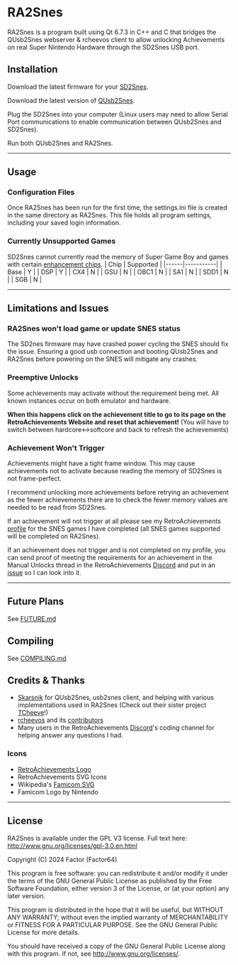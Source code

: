 # RA2Snes

RA2Snes is a program built using Qt 6.7.3 in C++ and C that bridges the QUsb2Snes webserver & rcheevos client to allow unlocking Achievements on real Super Nintendo Hardware through the SD2Snes USB port.

## Installation 

Download the latest firmware for your [SD2Snes](https://sd2snes.de/blog/downloads).

Download the latest version of [QUsb2Snes](https://github.com/Skarsnik/QUsb2snes/releases).

Plug the SD2Snes into your computer (Linux users may need to allow Serial Port communications to enable communication between QUsb2Snes and SD2Snes).

Run both QUsb2Snes and RA2Snes.

---

## Usage

### Configuration Files

Once RA2Snes has been run for the first time, the settings.ini file is created in the same directory as RA2Snes. This file holds all program settings, including your saved login information.

### Currently Unsupported Games

SD2Snes cannot currently read the memory of Super Game Boy and games with certain [enhancement chips](https://en.wikipedia.org/wiki/List_of_Super_NES_enhancement_chips).
| Chip | Supported |
|------|-----------|
| Base |     Y     | 
| DSP  |     Y     |
| CX4  |     N     | 
| GSU  |     N     |
| OBC1 |     N     |
| SA1  |     N     |
| SDD1 |     N     |
| SGB  |     N     |

---

## Limitations and Issues

### RA2Snes won't load game or update SNES status

The SD2nes firmware may have crashed power cycling the SNES should fix the issue. Ensuring a good usb connection and booting QUsb2Snes and RA2Snes before powering on the SNES will mitigate any crashes.

### Preemptive Unlocks

Some achievements may activate without the requirement being met. All known instances occur on both emulator and hardware.

**When this happens click on the achievement title to go to its page on the RetroAchievements Website and reset that achievement!** (You will have to switch between hardcore<->softcore and back to refresh the achievements)

### Achievement Won't Trigger

Achievements might have a tight frame window. This may cause achievements not to activate because reading the memory of SD2Snes is not frame-perfect. 

I recommend unlocking more achievements before retrying an achievement as the fewer achievements there are to check the fewer memory values are needed to be read from SD2Snes.

If an achievement will not trigger at all please see my RetroAchievements [profile](https://retroachievements.org/user/Factor64) for the SNES games I have completed (all SNES games supported will be completed on RA2Snes).

If an achievement does not trigger and is not completed on my profile, you can send proof of meeting the requirements for an achievement in the Manual Unlocks thread in the RetroAchievements [Discord](https://discord.gg/dq2E4hE) and put in an [issue](https://github.com/Factor-64/ra2snes/issues) so I can look into it.

---

## Future Plans

See [FUTURE.md](FUTURE.md)

## Compiling

See [COMPILING.md](COMPILING.md)

## Credits & Thanks

* [Skarsnik](https://github.com/Skarsnik) for QUsb2Snes, usb2snes client, and helping with various implementations used in RA2Snes (Check out their sister project [TCheeve](https://github.com/Skarsnik/TCheeve)!)
* [rcheevos](https://github.com/RetroAchievements/rcheevos) and its [contributors](https://github.com/RetroAchievements/rcheevos/graphs/contributors)
* Many users in the RetroAchievements [Discord](https://discord.gg/dq2E4hE)'s coding channel for helping answer any questions I had.

### Icons

* [RetroAchievements Logo](https://retroachievements.org/)
* RetroAchievements SVG Icons
* Wikipedia's [Famicom SVG](https://en.wikipedia.org/wiki/File:Super_Famicom_logo.svg)
* Famicom Logo by Nintendo

---

## License

RA2Snes is available under the GPL V3 license.  Full text here: <http://www.gnu.org/licenses/gpl-3.0.en.html>

Copyright (C) 2024 Factor (Factor64)

This program is free software: you can redistribute it and/or modify
it under the terms of the GNU General Public License as published by
the Free Software Foundation, either version 3 of the License, or
(at your option) any later version.

This program is distributed in the hope that it will be useful,
but WITHOUT ANY WARRANTY; without even the implied warranty of
MERCHANTABILITY or FITNESS FOR A PARTICULAR PURPOSE.  See the
GNU General Public License for more details.

You should have received a copy of the GNU General Public License
along with this program.  If not, see <http://www.gnu.org/licenses/>.
